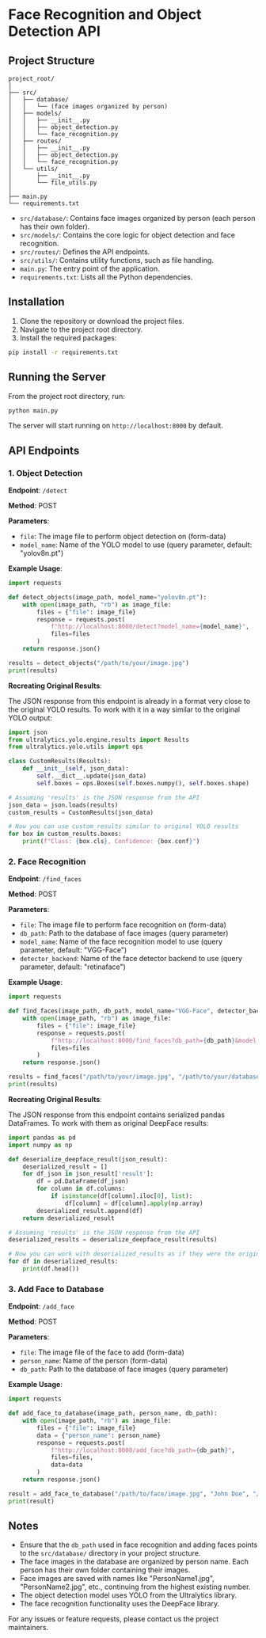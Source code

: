 # Face Recognition and Object Detection API

## Project Structure

```
project_root/
│
├── src/
│   ├── database/
│   │   └── (face images organized by person)
│   ├── models/
│   │   ├── __init__.py
│   │   ├── object_detection.py
│   │   └── face_recognition.py
│   ├── routes/
│   │   ├── __init__.py
│   │   ├── object_detection.py
│   │   └── face_recognition.py
│   └── utils/
│       ├── __init__.py
│       └── file_utils.py
│
├── main.py
└── requirements.txt
```

- `src/database/`: Contains face images organized by person (each person has their own folder).
- `src/models/`: Contains the core logic for object detection and face recognition.
- `src/routes/`: Defines the API endpoints.
- `src/utils/`: Contains utility functions, such as file handling.
- `main.py`: The entry point of the application.
- `requirements.txt`: Lists all the Python dependencies.

## Installation

1. Clone the repository or download the project files.
2. Navigate to the project root directory.
3. Install the required packages:

```bash
pip install -r requirements.txt
```

## Running the Server

From the project root directory, run:

```bash
python main.py
```

The server will start running on `http://localhost:8000` by default.

## API Endpoints

### 1. Object Detection

**Endpoint**: `/detect`

**Method**: POST

**Parameters**:
- `file`: The image file to perform object detection on (form-data)
- `model_name`: Name of the YOLO model to use (query parameter, default: "yolov8n.pt")

**Example Usage**:

```python
import requests

def detect_objects(image_path, model_name="yolov8n.pt"):
    with open(image_path, "rb") as image_file:
        files = {"file": image_file}
        response = requests.post(
            f"http://localhost:8000/detect?model_name={model_name}",
            files=files
        )
    return response.json()

results = detect_objects("/path/to/your/image.jpg")
print(results)
```

**Recreating Original Results**:

The JSON response from this endpoint is already in a format very close to the original YOLO results. To work with it in a way similar to the original YOLO output:

```python
import json
from ultralytics.yolo.engine.results import Results
from ultralytics.yolo.utils import ops

class CustomResults(Results):
    def __init__(self, json_data):
        self.__dict__.update(json_data)
        self.boxes = ops.Boxes(self.boxes.numpy(), self.boxes.shape)

# Assuming 'results' is the JSON response from the API
json_data = json.loads(results)
custom_results = CustomResults(json_data)

# Now you can use custom_results similar to original YOLO results
for box in custom_results.boxes:
    print(f"Class: {box.cls}, Confidence: {box.conf}")
```

### 2. Face Recognition

**Endpoint**: `/find_faces`

**Method**: POST

**Parameters**:
- `file`: The image file to perform face recognition on (form-data)
- `db_path`: Path to the database of face images (query parameter)
- `model_name`: Name of the face recognition model to use (query parameter, default: "VGG-Face")
- `detector_backend`: Name of the face detector backend to use (query parameter, default: "retinaface")

**Example Usage**:

```python
import requests

def find_faces(image_path, db_path, model_name="VGG-Face", detector_backend="retinaface"):
    with open(image_path, "rb") as image_file:
        files = {"file": image_file}
        response = requests.post(
            f"http://localhost:8000/find_faces?db_path={db_path}&model_name={model_name}&detector_backend={detector_backend}",
            files=files
        )
    return response.json()

results = find_faces("/path/to/your/image.jpg", "/path/to/your/database")
print(results)
```

**Recreating Original Results**:

The JSON response from this endpoint contains serialized pandas DataFrames. To work with them as original DeepFace results:

```python
import pandas as pd
import numpy as np

def deserialize_deepface_result(json_result):
    deserialized_result = []
    for df_json in json_result['result']:
        df = pd.DataFrame(df_json)
        for column in df.columns:
            if isinstance(df[column].iloc[0], list):
                df[column] = df[column].apply(np.array)
        deserialized_result.append(df)
    return deserialized_result

# Assuming 'results' is the JSON response from the API
deserialized_results = deserialize_deepface_result(results)

# Now you can work with deserialized_results as if they were the original DeepFace output
for df in deserialized_results:
    print(df.head())
```

### 3. Add Face to Database

**Endpoint**: `/add_face`

**Method**: POST

**Parameters**:
- `file`: The image file of the face to add (form-data)
- `person_name`: Name of the person (form-data)
- `db_path`: Path to the database of face images (query parameter)

**Example Usage**:

```python
import requests

def add_face_to_database(image_path, person_name, db_path):
    with open(image_path, "rb") as image_file:
        files = {"file": image_file}
        data = {"person_name": person_name}
        response = requests.post(
            f"http://localhost:8000/add_face?db_path={db_path}",
            files=files,
            data=data
        )
    return response.json()

result = add_face_to_database("/path/to/face/image.jpg", "John Doe", "/path/to/your/database")
print(result)
```

## Notes

- Ensure that the `db_path` used in face recognition and adding faces points to the `src/database/` directory in your project structure.
- The face images in the database are organized by person name. Each person has their own folder containing their images.
- Face images are saved with names like "PersonName1.jpg", "PersonName2.jpg", etc., continuing from the highest existing number.
- The object detection model uses YOLO from the Ultralytics library.
- The face recognition functionality uses the DeepFace library.

For any issues or feature requests, please contact us the project maintainers.